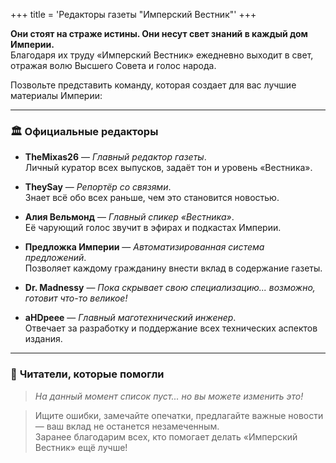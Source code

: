 +++
title = 'Редакторы газеты "Имперский Вестник"'
+++

**Они стоят на страже истины. Они несут свет знаний в каждый дом Империи.**  
Благодаря их труду «Имперский Вестник» ежедневно выходит в свет, отражая волю Высшего Совета и голос народа.

Позвольте представить команду, которая создает для вас лучшие материалы Империи:

---

### 🏛️ **Официальные редакторы**

- **TheMixas26** — *Главный редактор газеты*.  
  Личный куратор всех выпусков, задаёт тон и уровень «Вестника».

- **TheySay** — *Репортёр со связями*.  
  Знает всё обо всех раньше, чем это становится новостью.

- **Алия Вельмонд** — *Главный спикер «Вестника»*.  
  Её чарующий голос звучит в эфирах и подкастах Империи.

- **Предложка Империи** — *Автоматизированная система предложений*.  
  Позволяет каждому гражданину внести вклад в содержание газеты.

- **Dr. Madnessy** — *Пока скрывает свою специализацию... возможно, готовит что-то великое!*

- **aHDpeee** — *Главный маготехнический инженер*.  
  Отвечает за разработку и поддержание всех технических аспектов издания.

---

### 📜 **Читатели, которые помогли**

>*На данный момент список пуст... но вы можете изменить это!*

>Ищите ошибки, замечайте опечатки, предлагайте важные новости — ваш вклад не останется незамеченным.  
Заранее благодарим всех, кто помогает делать «Имперский Вестник» ещё лучше!
